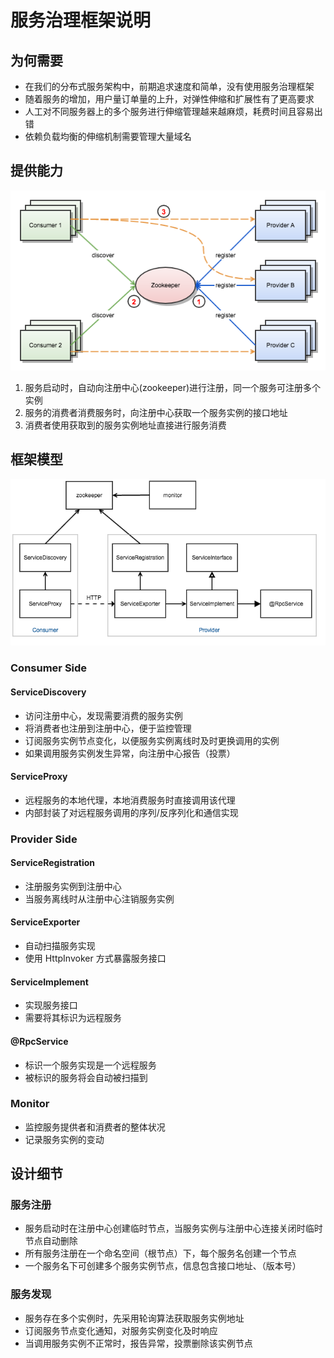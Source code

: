 # 服务治理框架说明

## 为何需要

* 在我们的分布式服务架构中，前期追求速度和简单，没有使用服务治理框架
* 随着服务的增加，用户量订单量的上升，对弹性伸缩和扩展性有了更高要求
* 人工对不同服务器上的多个服务进行伸缩管理越来越麻烦，耗费时间且容易出错
* 依赖负载均衡的伸缩机制需要管理大量域名

## 提供能力

![main](services-governance-main.png)

1. 服务启动时，自动向注册中心(zookeeper)进行注册，同一个服务可注册多个实例
2. 服务的消费者消费服务时，向注册中心获取一个服务实例的接口地址
3. 消费者使用获取到的服务实例地址直接进行服务消费

## 框架模型

![model](services-governance-model.png)

### Consumer Side

#### ServiceDiscovery

* 访问注册中心，发现需要消费的服务实例
* 将消费者也注册到注册中心，便于监控管理
* 订阅服务实例节点变化，以便服务实例离线时及时更换调用的实例
* 如果调用服务实例发生异常，向注册中心报告（投票）

#### ServiceProxy

* 远程服务的本地代理，本地消费服务时直接调用该代理
* 内部封装了对远程服务调用的序列/反序列化和通信实现

### Provider Side

#### ServiceRegistration

* 注册服务实例到注册中心
* 当服务离线时从注册中心注销服务实例

#### ServiceExporter

* 自动扫描服务实现
* 使用 HttpInvoker 方式暴露服务接口

#### ServiceImplement

* 实现服务接口
* 需要将其标识为远程服务

#### @RpcService

* 标识一个服务实现是一个远程服务
* 被标识的服务将会自动被扫描到

### Monitor

* 监控服务提供者和消费者的整体状况
* 记录服务实例的变动

## 设计细节

### 服务注册

* 服务启动时在注册中心创建临时节点，当服务实例与注册中心连接关闭时临时节点自动删除
* 所有服务注册在一个命名空间（根节点）下，每个服务名创建一个节点
* 一个服务名下可创建多个服务实例节点，信息包含接口地址、（版本号）

### 服务发现

* 服务存在多个实例时，先采用轮询算法获取服务实例地址
* 订阅服务节点变化通知，对服务实例变化及时响应
* 当调用服务实例不正常时，报告异常，投票删除该实例节点